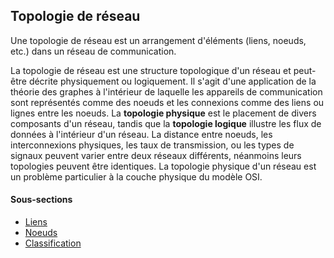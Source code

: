 ## Topologie de réseau

Une topologie de réseau est un arrangement d'éléments (liens, noeuds, etc.) dans un réseau de
communication.

La topologie de réseau est une structure topologique d'un réseau et peut-être décrite physiquement
ou logiquement. Il s'agit d'une application de la théorie des graphes à l'intérieur de laquelle les
appareils de communication sont représentés comme des noeuds et les connexions comme des liens ou
lignes entre les noeuds. La **topologie physique** est le placement de divers composants d'un
réseau, tandis que la **topologie logique** illustre les flux de données à l'intérieur d'un réseau.
La distance entre noeuds, les interconnexions physiques, les taux de transmission, ou les types de
signaux peuvent varier entre deux réseaux différents, néanmoins leurs topologies peuvent être
identiques. La topologie physique d'un réseau est un problème particulier à la couche physique du
modèle OSI.

#### Sous-sections

* [Liens](liens.md)
* [Noeuds](noeuds.md)
* [Classification](classification.md)
